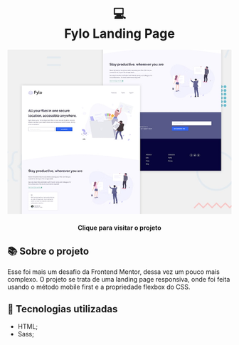 <h1 align="center">
  💻<br>Fylo Landing Page
</h1>

![Design preview for the Fylo landing page](./design/desktop-preview.jpg)

<h4 align="center"><a "https://lucasgabriell97.github.io/fylo-landing-page/">Clique para visitar o projeto</a></h4>

## 📚 Sobre o projeto

Esse foi mais um desafio da Frontend Mentor, dessa vez um pouco mais complexo. O projeto se trata de uma landing page responsiva, onde foi feita usando o método mobile first e a 
propriedade flexbox do CSS.

## 💼 Tecnologias utilizadas

- HTML;
- Sass;
